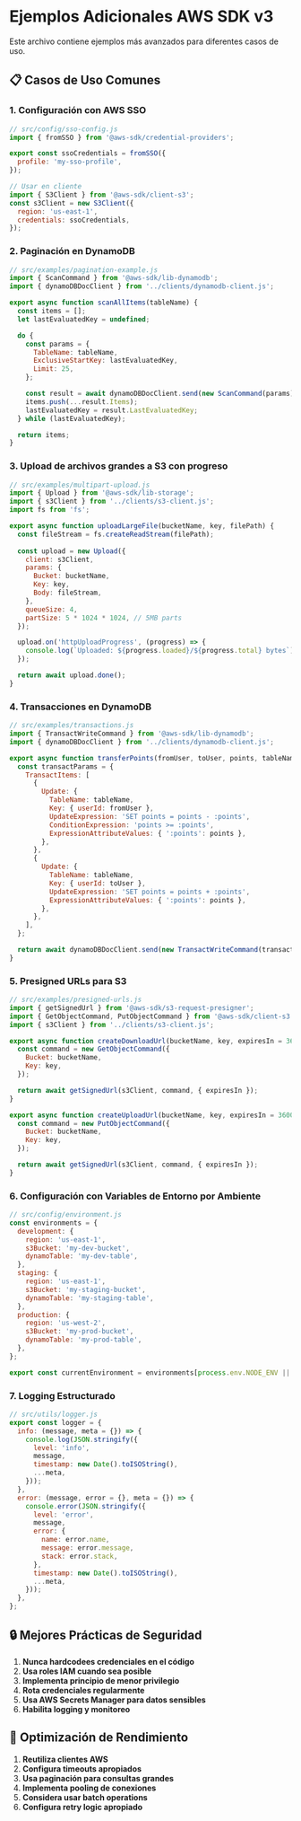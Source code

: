# Ejemplos Adicionales AWS SDK v3

Este archivo contiene ejemplos más avanzados para diferentes casos de uso.

## 📋 Casos de Uso Comunes

### 1. Configuración con AWS SSO

```javascript
// src/config/sso-config.js
import { fromSSO } from '@aws-sdk/credential-providers';

export const ssoCredentials = fromSSO({
  profile: 'my-sso-profile',
});

// Usar en cliente
import { S3Client } from '@aws-sdk/client-s3';
const s3Client = new S3Client({
  region: 'us-east-1',
  credentials: ssoCredentials,
});
```

### 2. Paginación en DynamoDB

```javascript
// src/examples/pagination-example.js
import { ScanCommand } from '@aws-sdk/lib-dynamodb';
import { dynamoDBDocClient } from '../clients/dynamodb-client.js';

export async function scanAllItems(tableName) {
  const items = [];
  let lastEvaluatedKey = undefined;

  do {
    const params = {
      TableName: tableName,
      ExclusiveStartKey: lastEvaluatedKey,
      Limit: 25,
    };

    const result = await dynamoDBDocClient.send(new ScanCommand(params));
    items.push(...result.Items);
    lastEvaluatedKey = result.LastEvaluatedKey;
  } while (lastEvaluatedKey);

  return items;
}
```

### 3. Upload de archivos grandes a S3 con progreso

```javascript
// src/examples/multipart-upload.js
import { Upload } from '@aws-sdk/lib-storage';
import { s3Client } from '../clients/s3-client.js';
import fs from 'fs';

export async function uploadLargeFile(bucketName, key, filePath) {
  const fileStream = fs.createReadStream(filePath);
  
  const upload = new Upload({
    client: s3Client,
    params: {
      Bucket: bucketName,
      Key: key,
      Body: fileStream,
    },
    queueSize: 4,
    partSize: 5 * 1024 * 1024, // 5MB parts
  });

  upload.on('httpUploadProgress', (progress) => {
    console.log(`Uploaded: ${progress.loaded}/${progress.total} bytes`);
  });

  return await upload.done();
}
```

### 4. Transacciones en DynamoDB

```javascript
// src/examples/transactions.js
import { TransactWriteCommand } from '@aws-sdk/lib-dynamodb';
import { dynamoDBDocClient } from '../clients/dynamodb-client.js';

export async function transferPoints(fromUser, toUser, points, tableName) {
  const transactParams = {
    TransactItems: [
      {
        Update: {
          TableName: tableName,
          Key: { userId: fromUser },
          UpdateExpression: 'SET points = points - :points',
          ConditionExpression: 'points >= :points',
          ExpressionAttributeValues: { ':points': points },
        },
      },
      {
        Update: {
          TableName: tableName,
          Key: { userId: toUser },
          UpdateExpression: 'SET points = points + :points',
          ExpressionAttributeValues: { ':points': points },
        },
      },
    ],
  };

  return await dynamoDBDocClient.send(new TransactWriteCommand(transactParams));
}
```

### 5. Presigned URLs para S3

```javascript
// src/examples/presigned-urls.js
import { getSignedUrl } from '@aws-sdk/s3-request-presigner';
import { GetObjectCommand, PutObjectCommand } from '@aws-sdk/client-s3';
import { s3Client } from '../clients/s3-client.js';

export async function createDownloadUrl(bucketName, key, expiresIn = 3600) {
  const command = new GetObjectCommand({
    Bucket: bucketName,
    Key: key,
  });

  return await getSignedUrl(s3Client, command, { expiresIn });
}

export async function createUploadUrl(bucketName, key, expiresIn = 3600) {
  const command = new PutObjectCommand({
    Bucket: bucketName,
    Key: key,
  });

  return await getSignedUrl(s3Client, command, { expiresIn });
}
```

### 6. Configuración con Variables de Entorno por Ambiente

```javascript
// src/config/environment.js
const environments = {
  development: {
    region: 'us-east-1',
    s3Bucket: 'my-dev-bucket',
    dynamoTable: 'my-dev-table',
  },
  staging: {
    region: 'us-east-1',
    s3Bucket: 'my-staging-bucket',
    dynamoTable: 'my-staging-table',
  },
  production: {
    region: 'us-west-2',
    s3Bucket: 'my-prod-bucket',
    dynamoTable: 'my-prod-table',
  },
};

export const currentEnvironment = environments[process.env.NODE_ENV || 'development'];
```

### 7. Logging Estructurado

```javascript
// src/utils/logger.js
export const logger = {
  info: (message, meta = {}) => {
    console.log(JSON.stringify({
      level: 'info',
      message,
      timestamp: new Date().toISOString(),
      ...meta,
    }));
  },
  error: (message, error = {}, meta = {}) => {
    console.error(JSON.stringify({
      level: 'error',
      message,
      error: {
        name: error.name,
        message: error.message,
        stack: error.stack,
      },
      timestamp: new Date().toISOString(),
      ...meta,
    }));
  },
};
```

## 🔒 Mejores Prácticas de Seguridad

1. **Nunca hardcodees credenciales en el código**
2. **Usa roles IAM cuando sea posible**
3. **Implementa principio de menor privilegio**
4. **Rota credenciales regularmente**
5. **Usa AWS Secrets Manager para datos sensibles**
6. **Habilita logging y monitoreo**

## 🚀 Optimización de Rendimiento

1. **Reutiliza clientes AWS**
2. **Configura timeouts apropiados**
3. **Usa paginación para consultas grandes**
4. **Implementa pooling de conexiones**
5. **Considera usar batch operations**
6. **Configura retry logic apropiado**
